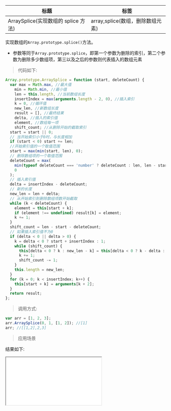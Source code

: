 | 标题                                | 标签                             |
| ----------------------------------- | -------------------------------- |
| ArraySplice(实现数组的 splice 方法) | array,splice(数组，删除数组元素) |

实现数组的`Array.prototype.splice()`方法。

- 参数等同于`Array.prototype.splice`，即第一个参数为删除的索引，第二个参数为删除多少数组项，第三以及之后的参数则代表插入的数组元素

> 代码如下:

```js
Array.prototype.ArraySplice = function (start, deleteCount) {
  var max = Math.max, //最大值
    min = Math.min, //最小值
    len = this.length, //当前数组长度
    insertIndex = max(arguments.length - 2, 0), //插入索引
    k = 0, //循环值
    new_len, //新数组长度
    result = [], //最终结果
    delta, //插入的索引值
    element, //数组每一项
    shift_count; //从删除开始的截取索引
  start = start || 0;
  // 当开始索引小于0时，与长度相加
  if (start < 0) start += len;
  //开始索引值的一个取值范围
  start = max(min(start, len), 0);
  // 删除数组项的一个取值范围
  deleteCount = max(
    min(typeof deleteCount === 'number' ? deleteCount : len, len - start),
    0
  );
  // 插入索引值
  delta = insertIndex - deleteCount;
  // 新的长度
  new_len = len + delta;
  // 从开始索引到删除数组项数开始截取
  while (k < deleteCount) {
    element = this[start + k];
    if (element !== undefined) result[k] = element;
    k += 1;
  }
  shift_count = len - start - deleteCount;
  // 如果插入索引值不为0
  if (delta < 0 || delta > 0) {
    k = delta < 0 ? start + insertIndex : 1;
    while (shift_count) {
      this[delta < 0 ? k : new_len - k] = this[delta < 0 ? k - delta : len - k];
      k += 1;
      shift_count -= 1;
    }
    this.length = new_len;
  }
  for (k = 0; k < insertIndex; k++) {
    this[start + k] = arguments[k + 2];
  }
  return result;
};
```

> 调用方式:

```js
var arr = [1, 2, 3];
arr.ArraySplice(0, 1, [1, 2]); //[1]
arr; //[[1,2],2,3]
```

> 应用场景

<div class="code-editor" data-url="codes/javascript/html/ArraySplice.html" data-language="html"></div>

结果如下:

<iframe src="codes/javascript/html/ArraySplice.html"></iframe>
